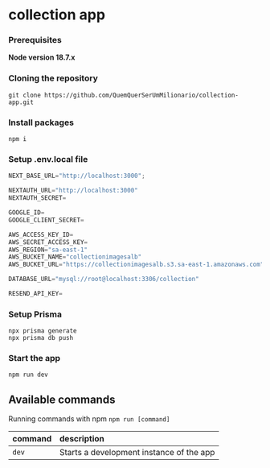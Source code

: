 # collection app


### Prerequisites

**Node version 18.7.x**

### Cloning the repository

```shell
git clone https://github.com/QuemQuerSerUmMilionario/collection-app.git
```

### Install packages

```shell
npm i
```

### Setup .env.local file


```js
NEXT_BASE_URL="http://localhost:3000";

NEXTAUTH_URL="http://localhost:3000"
NEXTAUTH_SECRET=

GOOGLE_ID=
GOOGLE_CLIENT_SECRET=

AWS_ACCESS_KEY_ID=
AWS_SECRET_ACCESS_KEY=
AWS_REGION="sa-east-1"
AWS_BUCKET_NAME="collectionimagesalb"
AWS_BUCKET_URL="https://collectionimagesalb.s3.sa-east-1.amazonaws.com"

DATABASE_URL="mysql://root@localhost:3306/collection"

RESEND_API_KEY=
```

### Setup Prisma
```shell
npx prisma generate
npx prisma db push
```

### Start the app

```shell
npm run dev
```

## Available commands

Running commands with npm `npm run [command]`

| command         | description                              |
| :-------------- | :--------------------------------------- |
| `dev`           | Starts a development instance of the app |





  
